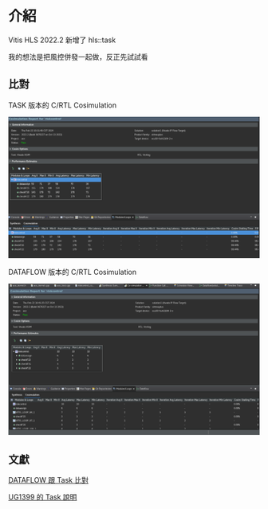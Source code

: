 # 介紹

Vitis HLS 2022.2 新增了 hls::task

我的想法是把風控併發一起做，反正先試試看

## 比對

TASK 版本的 C/RTL Cosimulation

![alt text](image.png)

DATAFLOW 版本的 C/RTL Cosimulation

![alt text](image-1.png)

## 文獻

[DATAFLOW 跟 Task 比對](https://cloud.tencent.com/developer/article/2313817)

[UG1399 的 Task 說明](https://docs.xilinx.com/r/en-US/ug1399-vitis-hls/HLS-Task-Library)